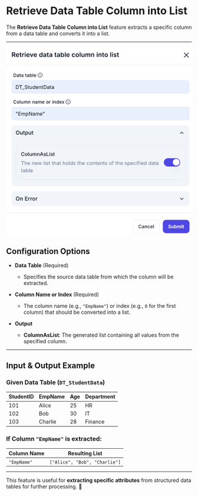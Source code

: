 # Retrieve Data Table Column into List  

The **Retrieve Data Table Column into List** feature extracts a specific column from a data table and converts it into a list.  

---  
![alt text](retrieve-data-table-column-into-list.png)

## Configuration Options  

- **Data Table** (Required)  
  - Specifies the source data table from which the column will be extracted.  

- **Column Name or Index** (Required)  
  - The column name (e.g., `"EmpName"`) or index (e.g., `0` for the first column) that should be converted into a list.  

- **Output**  
  - **ColumnAsList**: The generated list containing all values from the specified column.  

---  

## Input & Output Example  

### Given Data Table (`DT_StudentData`)

| StudentID | EmpName   | Age | Department  |
|-----------|----------|-----|------------|
| 101       | Alice    | 25  | HR         |
| 102       | Bob      | 30  | IT         |
| 103       | Charlie  | 28  | Finance    |

### If Column `"EmpName"` is extracted:

| **Column Name** | **Resulting List** |
|----------------|----------------|
| `"EmpName"`    | `["Alice", "Bob", "Charlie"]` |

---  

This feature is useful for **extracting specific attributes** from structured data tables for further processing. 🚀  
